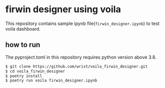 # firwin designer using voila

This repository contains sample ipynb file(`firwin_designer.ipynb`) to test voila dashboard.

## how to run

The pyproject.toml in this repository requires python version above 3.8.

```sh
$ git clone https://github.com/wrist/voila_firwin_designer.git
$ cd voila_firwin_designer
$ poetry install
$ poetry run voila firwin_designer.ipynb
```
